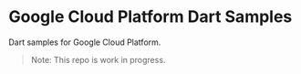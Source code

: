 # Google Cloud Platform Dart Samples

Dart samples for Google Cloud Platform.

> Note: This repo is work in progress.